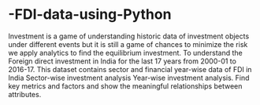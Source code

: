# -FDI-data-using-Python
Investment is a game of understanding historic data of investment objects under different events but it is still a game of chances to minimize the risk we apply analytics to find the equilibrium investment.
To understand the Foreign direct investment in India for the last 17 years from 2000-01 to 2016-17. This dataset contains sector and financial year-wise data of FDI in India Sector-wise investment analysis Year-wise investment analysis. Find key metrics and factors and show the meaningful relationships between attributes.
